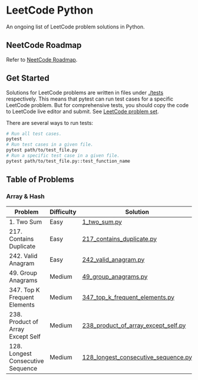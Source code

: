 # LeetCode Python

An ongoing list of LeetCode problem solutions in Python.

## NeetCode Roadmap

Refer to [NeetCode Roadmap](https://neetcode.io/roadmap).

## Get Started

Solutions for LeetCode problems are written in files under [./tests](./tests/)
respectively. This means that pytest can run test cases for a specific LeetCode
problem. But for comprehensive tests, you should copy the code to LeetCode live
editor and submit. See [LeetCode problem set](https://leetcode.com/problemset/).

There are several ways to run tests:

```sh
# Run all test cases.
pytest
# Run test cases in a given file.
pytest path/to/test_file.py
# Run a specific test case in a given file.
pytest path/to/test_file.py::test_function_name
```

## Table of Problems

### Array & Hash

| Problem | Difficulty | Solution |
| - | - | - |
| 1. Two Sum | Easy | [1_two_sum.py](./tests/1_two_sum.py) |
| 217. Contains Duplicate | Easy | [217_contains_duplicate.py](./tests/217_contains_duplicate.py) |
| 242. Valid Anagram | Easy | [242_valid_anagram.py](./tests/242_valid_anagram.py) |
| 49. Group Anagrams | Medium | [49_group_anagrams.py](./tests/49_group_anagrams.py) |
| 347. Top K Frequent Elements | Medium | [347_top_k_frequent_elements.py](./tests/347_top_k_frequent_elements.py) |
| 238. Product of Array Except Self | Medium | [238_product_of_array_except_self.py](./tests/238_product_of_array_except_self.py) |
| 128. Longest Consecutive Sequence | Medium | [128_longest_consecutive_sequence.py](./tests/128_longest_consecutive_sequence.py) |
